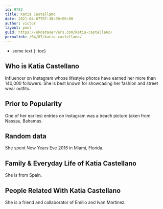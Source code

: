 ```yaml
---
id: 9782
title: Katia Castellano
date: 2021-04-07T07:38:08+00:00
author: victor
layout: post
guid: https://ukdataservers.com/katia-castellano/
permalink: /04/07/katia-castellano/
---
```


* some text
{: toc}


## Who is Katia Castellano



Influencer on Instagram whose lifestyle photos have earned her more than 140,000 followers. She is best known for showcasing her fashion and street wear outfits. 

                
                
                
## Prior to Popularity



One of her earliest entries on Instagram was a beach picture taken from Nassau, Bahamas.

                
                
                
## Random data



She spent New Years Eve 2016 in Miami, Florida.

                
                
                
## Family & Everyday Life of Katia Castellano



She is from Spain.

                
                
                
## People Related With Katia Castellano



She is a friend and collaborator of Emilio and Ivan Martinez.

                
              
            
          
          
          